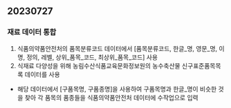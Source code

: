 ## 20230727
### 재료 데이터 통합
1.  식품의약품안전처의 품목분류코드 데이터에서 [품목분류코드, 한글_명, 영문_명, 이명, 정의, 레벨, 상위_품목_코드, 최상위_품목_코드] 사용
2. 식재료 다양성을 위해 농림수산식품교육문화정보원의 농수축산물 신구표준품목목록 데이터를 사용
- 해당 데이터에서 [구품목명, 구품종명]을 사용하여 구품목명과 한글_명이 비슷한 것을 찾아 각 품목의 품종들을 식품의약품안전처 데이터에 수작업으로 입력
